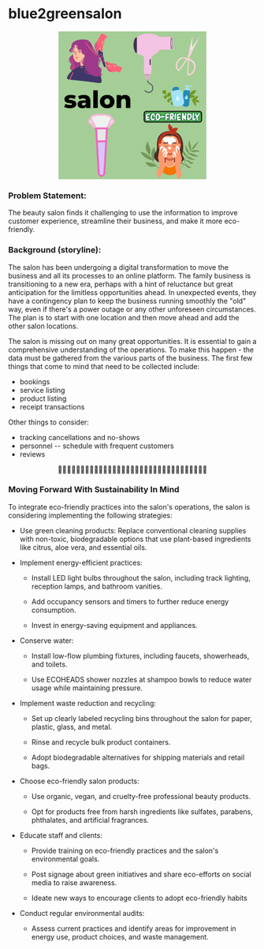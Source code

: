 # blue2greensalon

<p align="center">
<img src = "/assets/blue2greensalon.gif" alt="salon" width="300" height="300" 
        style="display: block; margin: 0 auto"/>
</p>

### Problem Statement:

The beauty salon finds it challenging to use the information to improve customer experience, streamline their business, and make it more eco-friendly. 

### Background (storyline):

The salon has been undergoing a digital transformation to move the business and all its processes to an online platform. The family business is transitioning to a new era, perhaps with a hint of reluctance but great anticipation for the limitless opportunities ahead. In unexpected events, they have a contingency plan to keep the business running smoothly the "old" way, even if there's a power outage or any other unforeseen circumstances. The plan is to start with one location and then move ahead and add the other salon locations.

The salon is missing out on many great opportunities. It is essential to gain a comprehensive understanding of the operations. To make this happen - the data must be gathered from the various parts of the business. The first few things that come to mind that need to be collected include:
- bookings
- service listing
- product listing
- receipt transactions

Other things to consider:
- tracking cancellations and no-shows
- personnel -- schedule with frequent customers
- reviews

<p align="center">
🌿🌿🌿🌿🌿🌿🌿🌿🌿🌿🌿🌿🌿🌿🌿🌿🌿🌿🌿🌿🌿🌿🌿🌿🌿🌿🌿🌿🌿🌿🌿🌿🌿 
</p>

### Moving Forward With Sustainability In Mind
To integrate eco-friendly practices into the salon's operations, the salon is considering implementing the following strategies:

- Use green cleaning products: Replace conventional cleaning supplies with non-toxic, biodegradable options that use plant-based ingredients like citrus, aloe vera, and essential oils.

- Implement energy-efficient practices:

  - Install LED light bulbs throughout the salon, including track lighting, reception lamps, and bathroom vanities.

  - Add occupancy sensors and timers to further reduce energy consumption.

  - Invest in energy-saving equipment and appliances.

- Conserve water:

  - Install low-flow plumbing fixtures, including faucets, showerheads, and toilets.
 
  - Use ECOHEADS shower nozzles at shampoo bowls to reduce water usage while maintaining pressure.

- Implement waste reduction and recycling:

  - Set up clearly labeled recycling bins throughout the salon for paper, plastic, glass, and metal.

  - Rinse and recycle bulk product containers.

  - Adopt biodegradable alternatives for shipping materials and retail bags.

- Choose eco-friendly salon products:

  - Use organic, vegan, and cruelty-free professional beauty products.

  - Opt for products free from harsh ingredients like sulfates, parabens, phthalates, and artificial fragrances.

- Educate staff and clients:

  - Provide training on eco-friendly practices and the salon's environmental goals.

  - Post signage about green initiatives and share eco-efforts on social media to raise awareness.

  - Ideate new ways to encourage clients to adopt eco-friendly habits

- Conduct regular environmental audits:

  - Assess current practices and identify areas for improvement in energy use, product choices, and waste management.












